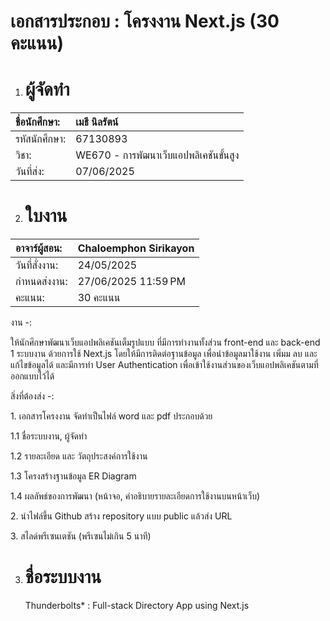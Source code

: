 # **เอกสารประกอบ : โครงงาน Next.js (30 คะแนน)**

1. # **ผู้จัดทำ**

| ชื่อนักศึกษา: | เมธี นิลรัตน์ |
| :---- | :---- |
| รหัสนักศึกษา: | 67130893 |
| วิชา: | WE670 \- การพัฒนาเว็บแอปพลิเคชันขั้นสูง |
| วันที่ส่ง: | 07/06/2025 |

   

2. # **ใบงาน**

| อาจาร์ผู้สอน: | Chaloemphon Sirikayon |
| :---- | :---- |
| วันที่สั่งงาน: | 24/05/2025 |
| กำหนดส่งงาน: | 27/06/2025 11:59 PM |
| คะแนน: | 30 คะแนน |

   

   งาน \-:

   ให้นักศึกษาพัฒนาเว็บแอปพลิเคชันเต็มรูปแบบ ที่มีการทำงานทั้งส่วน front-end และ back-end 1 ระบบงาน ด้วยการใช้ Next.js โดยให้มีการติดต่อฐานข้อมูล เพื่อนำข้อมูลมาใช้งาน เพิ่มม ลบ และแก้ไขข้อมูลได้ และมีการทำ User Authentication เพื่อเข้าใช้งานส่วนของเว็บแอปพลิเคชันตามที่ออกแบบไว้ได้

   

   สิ่งที่ต้องส่ง \-:

   1\. เอกสารโครงงาน จัดทำเป็นไฟล์ word และ pdf ประกอบด้วย

   1.1 ชื่อระบบงาน, ผู้จัดทำ

   1.2 รายละเอียด และ วัตถุประสงค์การใช้งาน

   1.3 โครงสร้างฐานข้อมูล ER Diagram

   1.4 ผลลัพธ์ของการพัฒนา (หน้าจอ, คำอธิบายรายละเอียดการใช้งานบนหน้าเว็บ)

   2\. นำไฟล์ขึ้น Github สร้าง repository แบบ public แล้วส่ง URL

   3\. สไลด์พรีเซนเตชัน (พรีเซนไม่เกิน 5 นาที)

   

3. # **ชื่อระบบงาน**

   Thunderbolts\* : Full-stack Directory App using Next.js  
   